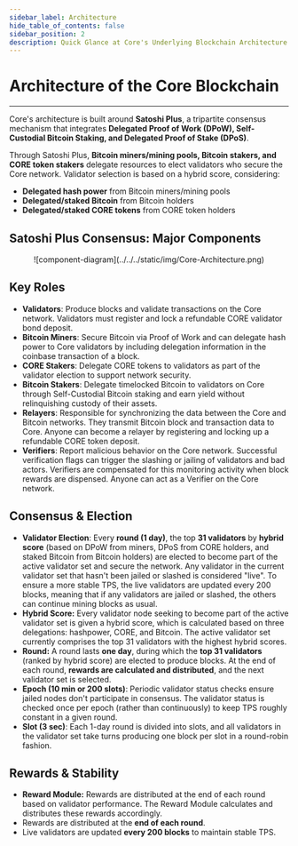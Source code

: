 ```yaml
---
sidebar_label: Architecture
hide_table_of_contents: false
sidebar_position: 2
description: Quick Glance at Core's Underlying Blockchain Architecture
---
```


# Architecture of the Core Blockchain
---

Core's architecture is built around **Satoshi Plus**, a tripartite consensus mechanism that integrates **Delegated Proof of Work (DPoW), Self-Custodial Bitcoin Staking, and Delegated Proof of Stake (DPoS)**.

Through Satoshi Plus, **Bitcoin miners/mining pools, Bitcoin stakers, and CORE token stakers** delegate resources to elect validators who secure the Core network. Validator selection is based on a hybrid score, considering:

- **Delegated hash power** from Bitcoin miners/mining pools
- **Delegated/staked Bitcoin** from Bitcoin holders
- **Delegated/staked CORE tokens** from CORE token holders


## Satoshi Plus Consensus: Major Components 

<p align="center">
![component-diagram](../../../static/img/Core-Architecture.png)
</p>

## Key Roles

- **Validators**: Produce blocks and validate transactions on the Core network. Validators must register and lock a refundable CORE validator bond deposit.
- **Bitcoin Miners**: Secure Bitcoin via Proof of Work and can delegate hash power to Core validators by including delegation information in the coinbase transaction of a block.
- **CORE Stakers**: Delegate CORE tokens to validators as part of the validator election to support network security.
- **Bitcoin Stakers**: Delegate timelocked Bitcoin to validators on Core through Self-Custodial Bitcoin staking and earn yield without relinquishing custody of their assets.
- **Relayers**: Responsible for synchronizing the data between the Core and Bitcoin networks. They transmit Bitcoin block and transaction data to Core. Anyone can become a relayer by registering and locking up a refundable CORE token deposit.
- **Verifiers**: Report malicious behavior on the Core network. Successful verification flags can trigger the slashing or jailing of validators and bad actors. Verifiers are compensated for this monitoring activity when block rewards are dispensed. Anyone can act as a Verifier on the Core network.

## Consensus & Election

- **Validator Election**: Every **round (1 day)**, the top **31 validators** by **hybrid score** (based on DPoW from miners, DPoS from CORE holders, and staked Bitcoin from Bitcoin holders) are elected to become part of the active validator set and secure the network. Any validator in the current validator set that hasn't been jailed or slashed is considered "live". To ensure a more stable TPS, the live validators are updated every 200 blocks, meaning that if any validators are jailed or slashed, the others can continue mining blocks as usual.
- **Hybrid Score:** Every validator node seeking to become part of the active validator set is given a hybrid score, which is calculated based on three delegations: hashpower, CORE, and Bitcoin. The active validator set currently comprises the top 31 validators with the highest hybrid scores.
- **Round:** A round lasts **one day**, during which the **top 31 validators** (ranked by hybrid score) are elected to produce blocks. At the end of each round, **rewards are calculated and distributed**, and the next validator set is selected.
- **Epoch (10 min or 200 slots)**: Periodic validator status checks ensure jailed nodes don't participate in consensus. The validator status is checked once per epoch (rather than continuously) to keep TPS roughly constant in a given round.
- **Slot (3 sec)**: Each 1-day round is divided into slots, and all validators in the validator set take turns producing one block per slot in a round-robin fashion.

## Rewards & Stability

- **Reward Module:** Rewards are distributed at the end of each round based on validator performance. The Reward Module calculates and distributes these rewards accordingly.
- Rewards are distributed at the **end of each round**.
- Live validators are updated **every 200 blocks** to maintain stable TPS.
